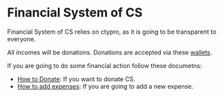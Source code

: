 # Financial System of CS
Financial System of CS relies on ctypro, as it is going to be transparent to everyone.

All incomes will be donations. Donations are accepted via these [wallets](/accounting/wallets.md).

If you are going to do some financial action follow these documetns:
 - [How to Donate](/docs/how-to-donate.md): If you want to donate CS.
 - [How to add expenses](/docs/how-to-add-expense.md): If you are going to add a new expense.
